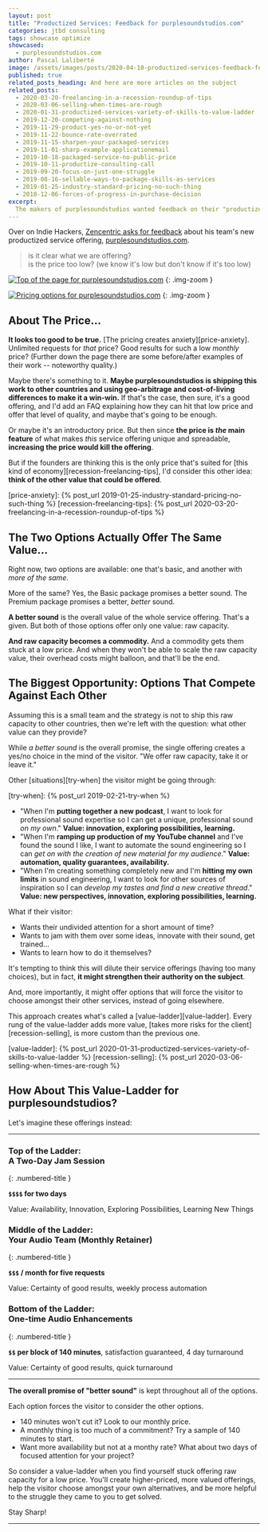 ```yaml
---
layout: post
title: "Productized Services: Feedback for purplesoundstudios.com"
categories: jtbd consulting
tags: showcase optimize
showcased:
  - purplesoundstudios.com
author: Pascal Laliberté
image: /assets/images/posts/2020-04-10-productized-services-feedback-for-purplesoundstudios.jpg
published: true
related_posts_heading: And here are more articles on the subject
related_posts:
  - 2020-03-20-freelancing-in-a-recession-roundup-of-tips
  - 2020-03-06-selling-when-times-are-rough
  - 2020-01-31-productized-services-variety-of-skills-to-value-ladder
  - 2019-12-20-competing-against-nothing
  - 2019-11-29-product-yes-no-or-not-yet
  - 2019-11-22-bounce-rate-overrated
  - 2019-11-15-sharpen-your-packaged-services
  - 2019-11-01-sharp-example-applicationemail
  - 2019-10-18-packaged-service-no-public-price
  - 2019-10-11-productize-consulting-call
  - 2019-09-20-focus-on-just-one-struggle
  - 2019-08-16-sellable-ways-to-package-skills-as-services
  - 2019-01-25-industry-standard-pricing-no-such-thing
  - 2018-12-06-forces-of-progress-in-purchase-decision
excerpt: 
  The makers of purplesoundstudios wanted feedback on their "productized service". Is it clear what they're offering? Is the price too low? My answer? Unlimited audio improvements for $49/month seems suspect, and there's probably a way to move away from offering raw capacity for a low price by having a value-ladder of options.
---
```


Over on Indie Hackers, [Zencentric asks for feedback][thread] about his team's new productized service offering, [purplesoundstudios.com][purplesoundstudios].

> is it clear what we are offering?  
> is the price too low? (we know it's low but don't know if it's too low)

[thread]: https://www.indiehackers.com/post/launched-a-new-productized-service-audio-and-music-looking-for-feedback-c704175a30?commentId=-M4UI-Z29bNVXAStwAux
[purplesoundstudios]: https://www.purplesoundstudios.com

[![Top of the page for purplesoundstudios.com](/assets/images/posts/2020-04-10-productized-services-feedback-for-purplesoundstudios-01.jpg)][purplesoundstudios]
{: .img-zoom }

[![Pricing options for purplesoundstudios.com](/assets/images/posts/2020-04-10-productized-services-feedback-for-purplesoundstudios-02.jpg)][purplesoundstudios]
{: .img-zoom }

## About The Price...

**It looks too good to be true.** [The pricing creates anxiety][price-anxiety]. Unlimited requests for _that_ price? Good results for such a low _monthly_ price? (Further down the page there are some before/after examples of their work -- noteworthy quality.)

Maybe there's something to it. **Maybe purplesoundstudios is shipping this work to other countries and using geo-arbitrage and cost-of-living differences to make it a win-win.** If that's the case, then sure, it's a good offering, and I'd add an FAQ explaining how they can hit that low price and offer that level of quality, and maybe that's going to be enough.

Or maybe it's an introductory price. But then since **the price is _the_ main feature** of what makes _this_ service offering unique and spreadable, **increasing the price would kill the offering**.

But if the founders are thinking this is the only price that's suited for [this kind of economy][recession-freelancing-tips], I'd consider this other idea: **think of the other value that could be offered**.

[price-anxiety]: {% post_url 2019-01-25-industry-standard-pricing-no-such-thing %}
[recession-freelancing-tips]: {% post_url 2020-03-20-freelancing-in-a-recession-roundup-of-tips %}

## The Two Options Actually Offer The Same Value...

Right now, two options are available: one that's basic, and another with _more of the same_.

More of the same? Yes, the Basic package promises a better sound. The Premium package promises a better, _better_ sound.

**A better sound** is the overall value of the whole service offering. That's a given. But both of those options offer only one value: raw capacity.

**And raw capacity becomes a commodity.** And a commodity gets them stuck at a low price. And when they won't be able to scale the raw capacity value, their overhead costs might balloon, and that'll be the end.

## The Biggest Opportunity: Options That Compete Against Each Other

Assuming this is a small team and the strategy is not to ship this raw capacity to other countries, then we're left with the question: what other value can they provide?

While _a better sound_ is the overall promise, the single offering creates a yes/no choice in the mind of the visitor. "We offer raw capacity, take it or leave it."

Other [situations][try-when] the visitor might be going through:

[try-when]: {% post_url 2019-02-21-try-when %}

* "When I'm **putting together a new podcast**, I want to look for professional sound expertise so I can get a unique, professional sound _on my own_." **Value: innovation, exploring possibilities, learning.**
* "When I'm **ramping up production of my YouTube channel** and I've found the sound I like, I want to automate the sound engineering so I can _get on with the creation of new material for my audience_." **Value: automation, quality guarantees, availability.**
* "When I'm creating something completely new and I'm **hitting my own limits** in sound engineering, I want to look for other sources of inspiration so I can _develop my tastes and find a new creative thread_." **Value: new perspectives, innovation, exploring possibilities, learning.**

What if their visitor:

* Wants their undivided attention for a short amount of time?
* Wants to jam with them over some ideas, innovate with their sound, get trained...
* Wants to learn how to do it themselves?

It's tempting to think this will dilute their service offerings (having too many choices), but in fact, **it might strengthen their authority on the subject**. 

And, more importantly, it might offer options that will force the visitor to choose amongst their other services, instead of going elsewhere.

This approach creates what's called a [value-ladder][value-ladder]. Every rung of the value-ladder adds more value, [takes more risks for the client][recession-selling], is more custom than the previous one.

[value-ladder]: {% post_url 2020-01-31-productized-services-variety-of-skills-to-value-ladder %}
[recession-selling]: {% post_url 2020-03-06-selling-when-times-are-rough %}

## How About This Value-Ladder for purplesoundstudios?

Let's imagine these offerings instead:

---

### **Top of the Ladder:**<br>A Two-Day Jam Session
{: .numbered-title }

**`$$$$` for two days**

Value: Availability, Innovation, Exploring Possibilities, Learning New Things

### **Middle of the Ladder:**<br>Your Audio Team (Monthly Retainer)
{: .numbered-title }

**`$$$` / month for five requests**

Value: Certainty of good results, weekly process automation

### **Bottom of the Ladder:**<br>One-time Audio Enhancements
{: .numbered-title }

**`$$` per block of 140 minutes**, satisfaction guaranteed, 4 day turnaround

Value: Certainty of good results, quick turnaround

---

**The overall promise of "better sound"** is kept throughout all of the options.

Each option forces the visitor to consider the other options.

* 140 minutes won't cut it? Look to our monthly price.
* A monthly thing is too much of a commitment? Try a sample of 140 minutes to start.
* Want more availability but not at a monthy rate? What about two days of focused attention for your project?

So consider a value-ladder when you find yourself stuck offering raw capacity for a low price. You'll create higher-priced, more valued offerings, help the visitor choose amongst your own alternatives, and be more helpful to the struggle they came to you to get solved.

Stay Sharp!

---
